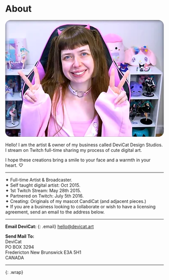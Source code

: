 # About

![](img/devicat.png)

Hello! I am the artist & owner of my business called DeviCat Design Studios. I stream on Twitch full-time sharing my process of cute digital art.

I hope these creations bring a smile to your face and a warmth in your heart. ♡

---

✦ Full-time Artist & Broadcaster. <br>
✦ Self taught digital artist: Oct 2015. <br>
✦ 1st Twitch Stream: May 28th 2015. <br>
✦ Partnered on Twitch: July 5th 2016. <br>
✦ Creating: Originals of my mascot CandiCat (and adjacent pieces.) <br>
✦ If you are a business looking to collaborate or wish to have a licensing agreement, send an email to the address below.<br>

---

<!-- ---
--- -->

**Email DeviCat:**
{: .email}
[hello@devicat.art](mailto:hello@devicat.art)

**Send Mail To:** <br>
DeviCat <br>
PO BOX 3294 <br>
Fredericton New Brunswick E3A 5H1 <br>
CANADA <br>

---

{: .wrap}
